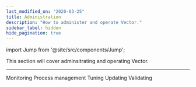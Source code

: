 ```yaml
---
last_modified_on: "2020-03-25"
title: Administration
description: "How to administer and operate Vector."
sidebar_label: hidden
hide_pagination: true
---
```


import Jump from '@site/src/components/Jump';

This section will cover adminsitrating and operating Vector.

---

<Jump to="/docs/administration/monitoring/">Monitoring</Jump>
<Jump to="/docs/administration/process-management/">Process management</Jump>
<Jump to="/docs/administration/tuning/">Tuning</Jump>
<Jump to="/docs/administration/updating/">Updating</Jump>
<Jump to="/docs/administration/validating/">Validating</Jump>



